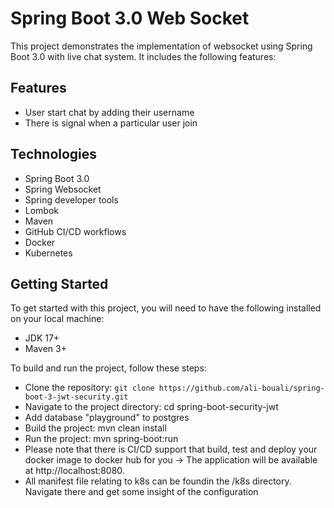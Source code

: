 # Spring Boot 3.0 Web Socket
This project demonstrates the implementation of websocket using Spring Boot 3.0 with live chat system. It includes the following features:

## Features
* User start chat by adding their username
* There is signal when a particular user join


## Technologies
* Spring Boot 3.0
* Spring Websocket
* Spring developer tools
* Lombok
* Maven
* GitHub CI/CD workflows
* Docker
* Kubernetes

## Getting Started
To get started with this project, you will need to have the following installed on your local machine:

* JDK 17+
* Maven 3+


To build and run the project, follow these steps:

* Clone the repository: `git clone https://github.com/ali-bouali/spring-boot-3-jwt-security.git`
* Navigate to the project directory: cd spring-boot-security-jwt
* Add database "playground" to postgres
* Build the project: mvn clean install
* Run the project: mvn spring-boot:run
* Please note that there is CI/CD support that build, test and deploy your docker image to docker hub for you
  -> The application will be available at http://localhost:8080.
* All manifest file relating to k8s can be foundin the /k8s directory. Navigate there and get some insight of the configuration

